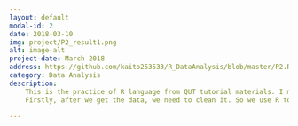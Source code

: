 ```yaml
---
layout: default
modal-id: 2
date: 2018-03-10
img: project/P2_result1.png
alt: image-alt
project-date: March 2018
address: https://github.com/kaito253533/R_DataAnalysis/blob/master/P2.Rmd
category: Data Analysis
description: 
    This is the practice of R language from QUT tutorial materials. I made this to record my learning process. <br/>The data set represents the rent prices of different types of houses in the Brisbane area. As We can see, the data set contains the house types(column-dwelling_type), weely rent price(column-weekly_rent), and location(column-locality).<img src="img/project/P1_data.png" class="img-responsive img-centered" alt="image-alt"> 
    Firstly, after we get the data, we need to clean it. So we use R to remove some unexpected value.<br/>。Ensure there are no 0 values for latitude and longitude.<br/>。Ensure the year value is not NA, is less than or equal to 2016 and larger than 1800<br/>。Ensure that no mass values are NA.<img src="img/project/P2_process1.png" class="img-responsive img-centered" alt="image-alt">Moreover, we use some functions to get detailed data:<img src="img/project/P2_process2.png" class="img-responsive img-centered" alt="image-alt"><img src="img/project/P2_process3.png" class="img-responsive img-centered" alt="image-alt">Now, if we want to show the data on the google map, we need to call the service through google api.<img src="img/project/P2_process4.png" class="img-responsive img-centered" alt="image-alt"><img src="img/project/P2_process5.png" class="img-responsive img-centered" alt="image-alt">Finally, for better representation, we use different colours to show different range of rent price.<img src="img/project/P2_result1.png" class="img-responsive img-centered" alt="image-alt"> If you are interested this project, you can access the url which is placed below.
    
---
```

